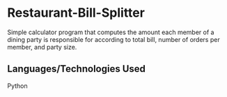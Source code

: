 # Restaurant-Bill-Splitter
Simple calculator program that computes the amount each member of a dining party is responsible for according to total bill, number of orders per member, and party size.

## Languages/Technologies Used
Python

